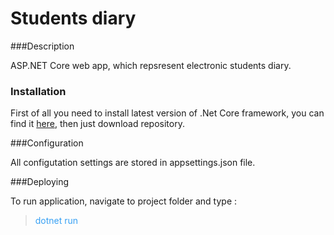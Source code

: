 # Students diary
###Description

ASP.NET Core web app, which repsresent electronic students diary.

### Installation

First of all you need to install latest version of .Net Core framework, you can find it [here](https://www.microsoft.com/net/download/ "here"), then just download repository.

###Configuration

All configutation settings are stored in appsettings.json file.

###Deploying

To run application, navigate to project folder and type :
> <p style="color : #37A0F4">dotnet run</p>
